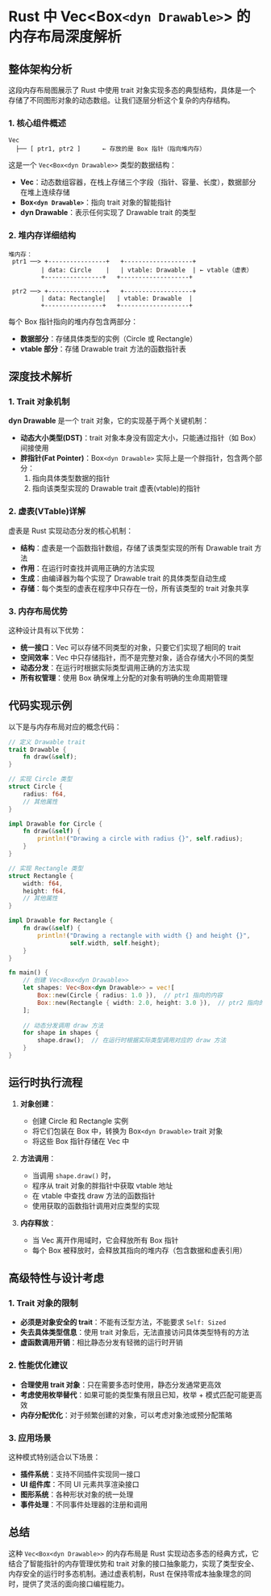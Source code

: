 # Rust 中 Vec<Box`<dyn Drawable>`> 的内存布局深度解析

## 整体架构分析

这段内存布局图展示了 Rust 中使用 trait 对象实现多态的典型结构，具体是一个存储了不同图形对象的动态数组。让我们逐层分析这个复杂的内存结构。

### 1. 核心组件概述

```
Vec 
  ├── [ ptr1, ptr2 ]      ← 存放的是 Box 指针（指向堆内存）
```

这是一个 `Vec<Box<dyn Drawable>>` 类型的数据结构：

- **Vec**：动态数组容器，在栈上存储三个字段（指针、容量、长度），数据部分在堆上连续存储
- **Box`<dyn Drawable>`**：指向 trait 对象的智能指针
- **dyn Drawable**：表示任何实现了 Drawable trait 的类型

### 2. 堆内存详细结构

```
堆内存：
 ptr1 ──> +----------------+   +-------------------+
         | data: Circle    |   | vtable: Drawable  | ← vtable（虚表）
         +----------------+   +-------------------+

 ptr2 ──> +----------------+   +-------------------+
         | data: Rectangle|   | vtable: Drawable  |
         +----------------+   +-------------------+
```

每个 Box 指针指向的堆内存包含两部分：

- **数据部分**：存储具体类型的实例（Circle 或 Rectangle）
- **vtable 部分**：存储 Drawable trait 方法的函数指针表

## 深度技术解析

### 1. Trait 对象机制

**dyn Drawable** 是一个 trait 对象，它的实现基于两个关键机制：

- **动态大小类型(DST)**：trait 对象本身没有固定大小，只能通过指针（如 Box）间接使用
- **胖指针(Fat Pointer)**：Box`<dyn Drawable>` 实际上是一个胖指针，包含两个部分：
  1. 指向具体类型数据的指针
  2. 指向该类型实现的 Drawable trait 虚表(vtable)的指针

### 2. 虚表(VTable)详解

虚表是 Rust 实现动态分发的核心机制：

- **结构**：虚表是一个函数指针数组，存储了该类型实现的所有 Drawable trait 方法
- **作用**：在运行时查找并调用正确的方法实现
- **生成**：由编译器为每个实现了 Drawable trait 的具体类型自动生成
- **存储**：每个类型的虚表在程序中只存在一份，所有该类型的 trait 对象共享

### 3. 内存布局优势

这种设计具有以下优势：

- **统一接口**：Vec 可以存储不同类型的对象，只要它们实现了相同的 trait
- **空间效率**：Vec 中只存储指针，而不是完整对象，适合存储大小不同的类型
- **动态分发**：在运行时根据实际类型调用正确的方法实现
- **所有权管理**：使用 Box 确保堆上分配的对象有明确的生命周期管理

## 代码实现示例

以下是与内存布局对应的概念代码：

```rust
// 定义 Drawable trait
trait Drawable {
    fn draw(&self);
}

// 实现 Circle 类型
struct Circle {
    radius: f64,
    // 其他属性
}

impl Drawable for Circle {
    fn draw(&self) {
        println!("Drawing a circle with radius {}", self.radius);
    }
}

// 实现 Rectangle 类型
struct Rectangle {
    width: f64,
    height: f64,
    // 其他属性
}

impl Drawable for Rectangle {
    fn draw(&self) {
        println!("Drawing a rectangle with width {} and height {}", 
                 self.width, self.height);
    }
}

fn main() {
    // 创建 Vec<Box<dyn Drawable>>
    let shapes: Vec<Box<dyn Drawable>> = vec![
        Box::new(Circle { radius: 1.0 }),  // ptr1 指向的内容
        Box::new(Rectangle { width: 2.0, height: 3.0 }),  // ptr2 指向的内容
    ];
  
    // 动态分发调用 draw 方法
    for shape in shapes {
        shape.draw();  // 在运行时根据实际类型调用对应的 draw 方法
    }
}
```

## 运行时执行流程

1. **对象创建**：

   - 创建 Circle 和 Rectangle 实例
   - 将它们包装在 Box 中，转换为 Box`<dyn Drawable>` trait 对象
   - 将这些 Box 指针存储在 Vec 中
2. **方法调用**：

   - 当调用 `shape.draw()` 时，
   - 程序从 trait 对象的胖指针中获取 vtable 地址
   - 在 vtable 中查找 draw 方法的函数指针
   - 使用获取的函数指针调用对应类型的实现
3. **内存释放**：

   - 当 Vec 离开作用域时，它会释放所有 Box 指针
   - 每个 Box 被释放时，会释放其指向的堆内存（包含数据和虚表引用）

## 高级特性与设计考虑

### 1. Trait 对象的限制

- **必须是对象安全的 trait**：不能有泛型方法，不能要求 `Self: Sized`
- **失去具体类型信息**：使用 trait 对象后，无法直接访问具体类型特有的方法
- **虚函数调用开销**：相比静态分发有轻微的运行时开销

### 2. 性能优化建议

- **合理使用 trait 对象**：只在需要多态时使用，静态分发通常更高效
- **考虑使用枚举替代**：如果可能的类型集有限且已知，枚举 + 模式匹配可能更高效
- **内存分配优化**：对于频繁创建的对象，可以考虑对象池或预分配策略

### 3. 应用场景

这种模式特别适合以下场景：

- **插件系统**：支持不同插件实现同一接口
- **UI 组件库**：不同 UI 元素共享渲染接口
- **图形系统**：各种形状对象的统一处理
- **事件处理**：不同事件处理器的注册和调用

## 总结

这种 `Vec<Box<dyn Drawable>>` 的内存布局是 Rust 实现动态多态的经典方式，它结合了智能指针的内存管理优势和 trait 对象的接口抽象能力，实现了类型安全、内存安全的运行时多态机制。通过虚表机制，Rust 在保持零成本抽象理念的同时，提供了灵活的面向接口编程能力。
